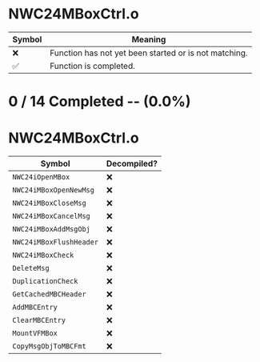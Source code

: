 # NWC24MBoxCtrl.o
| Symbol | Meaning 
| ------------- | ------------- 
| :x: | Function has not yet been started or is not matching. 
| :white_check_mark: | Function is completed. 


# 0 / 14 Completed -- (0.0%)
# NWC24MBoxCtrl.o
| Symbol | Decompiled? |
| ------------- | ------------- |
| `NWC24iOpenMBox` | :x: |
| `NWC24iMBoxOpenNewMsg` | :x: |
| `NWC24iMBoxCloseMsg` | :x: |
| `NWC24iMBoxCancelMsg` | :x: |
| `NWC24iMBoxAddMsgObj` | :x: |
| `NWC24iMBoxFlushHeader` | :x: |
| `NWC24iMBoxCheck` | :x: |
| `DeleteMsg` | :x: |
| `DuplicationCheck` | :x: |
| `GetCachedMBCHeader` | :x: |
| `AddMBCEntry` | :x: |
| `ClearMBCEntry` | :x: |
| `MountVFMBox` | :x: |
| `CopyMsgObjToMBCFmt` | :x: |
